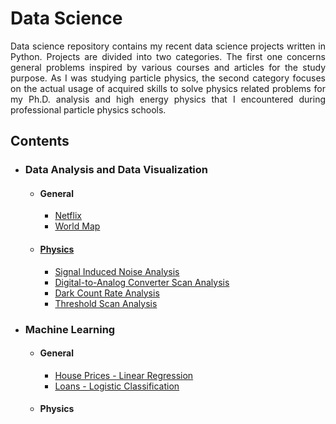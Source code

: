 # Data Science
<div align = "justify">
Data science repository contains my recent data science projects written in Python. Projects are divided into two categories. The first one concerns general problems inspired by various courses and articles for the study purpose. As I was studying particle physics, the second category focuses on the actual usage of acquired skills to solve physics related problems for my Ph.D. analysis and high energy physics that I encountered during professional particle physics schools.


## Contents

- ### Data Analysis and Data Visualization 
  - #### General
    - [Netflix](https://github.com/islazykv/data-science/blob/main/data-analysis/general/netflix.ipynb)
    - [World Map](https://github.com/islazykv/data-science/blob/main/data-analysis/general/interactive-world-maps.ipynb)
  
  - #### [Physics](https://github.com/islazykv/data-science/tree/main/data-analysis/physics)
    - [Signal Induced Noise Analysis](https://github.com/islazykv/data-science/blob/main/data-analysis/physics/SIN-analysis.ipynb)
    - [Digital-to-Analog Converter Scan Analysis](https://github.com/islazykv/data-science/blob/main/data-analysis/physics/DAC-analysis.ipynb)
    - [Dark Count Rate Analysis](https://github.com/islazykv/data-science/blob/main/data-analysis/physics/DCR-analysis.ipynb)
    - [Threshold Scan Analysis](https://github.com/islazykv/data-science/blob/main/data-analysis/physics/THR-analysis.ipynb)

- ### Machine Learning
  - #### General
    - [House Prices - Linear Regression](https://github.com/islazykv/data-science/blob/main/machine-learning/general/house-prices.ipynb)
    - [Loans - Logistic Classification](https://github.com/islazykv/data-science/blob/main/machine-learning/general/loans.ipynb)
  
  - #### Physics

</div>
